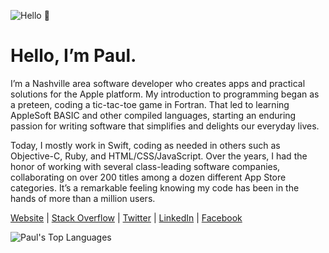 ![Hello 👋](https://i.imgur.com/P0SiUoU.jpg)

Hello, I’m Paul.
===

I’m a Nashville area software developer who creates apps and practical solutions for the Apple platform. My introduction to programming began as a preteen, coding a tic-tac-toe game in Fortran. That led to learning AppleSoft BASIC and other compiled languages, starting an enduring passion for writing software that simplifies and delights our everyday lives.

Today, I mostly work in Swift, coding as needed in others such as Objective-C, Ruby, and HTML/CSS/JavaScript. Over the years, I had the honor of working with several class-leading software companies, collaborating on over 200 titles among a dozen different App Store categories. It’s a remarkable feeling knowing my code has been in the hands of more than a million users.

[Website](https://adams.io) | [Stack Overflow](https://stackoverflow.com/story/pkadams67) | [Twitter](https://www.twitter.com/pkadams67) | [LinkedIn](https://www.linkedin.com/in/pkadams67) | [Facebook](http://facebook.com/pkadams67)

![Paul's Top Languages](https://github-readme-stats.vercel.app/api/top-langs/?username=pkadams67&layout=compact)
